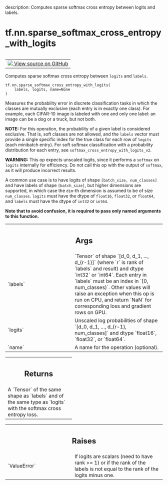 description: Computes sparse softmax cross entropy between logits and labels.

<div itemscope itemtype="http://developers.google.com/ReferenceObject">
<meta itemprop="name" content="tf.nn.sparse_softmax_cross_entropy_with_logits" />
<meta itemprop="path" content="Stable" />
</div>

# tf.nn.sparse_softmax_cross_entropy_with_logits

<!-- Insert buttons and diff -->

<table class="tfo-notebook-buttons tfo-api nocontent" align="left">
<td>
  <a target="_blank" href="https://github.com/tensorflow/tensorflow/blob/r2.3/tensorflow/python/ops/nn_ops.py#L4126-L4176">
    <img src="https://www.tensorflow.org/images/GitHub-Mark-32px.png" />
    View source on GitHub
  </a>
</td>
</table>



Computes sparse softmax cross entropy between `logits` and `labels`.

<pre class="devsite-click-to-copy prettyprint lang-py tfo-signature-link">
<code>tf.nn.sparse_softmax_cross_entropy_with_logits(
    labels, logits, name=None
)
</code></pre>



<!-- Placeholder for "Used in" -->

Measures the probability error in discrete classification tasks in which the
classes are mutually exclusive (each entry is in exactly one class).  For
example, each CIFAR-10 image is labeled with one and only one label: an image
can be a dog or a truck, but not both.

**NOTE:**  For this operation, the probability of a given label is considered
exclusive.  That is, soft classes are not allowed, and the `labels` vector
must provide a single specific index for the true class for each row of
`logits` (each minibatch entry).  For soft softmax classification with
a probability distribution for each entry, see
`softmax_cross_entropy_with_logits_v2`.

**WARNING:** This op expects unscaled logits, since it performs a `softmax`
on `logits` internally for efficiency.  Do not call this op with the
output of `softmax`, as it will produce incorrect results.

A common use case is to have logits of shape
`[batch_size, num_classes]` and have labels of shape
`[batch_size]`, but higher dimensions are supported, in which
case the `dim`-th dimension is assumed to be of size `num_classes`.
`logits` must have the dtype of `float16`, `float32`, or `float64`, and
`labels` must have the dtype of `int32` or `int64`.

**Note that to avoid confusion, it is required to pass only named arguments to
this function.**

<!-- Tabular view -->
 <table class="responsive fixed orange">
<colgroup><col width="214px"><col></colgroup>
<tr><th colspan="2"><h2 class="add-link">Args</h2></th></tr>

<tr>
<td>
`labels`
</td>
<td>
`Tensor` of shape `[d_0, d_1, ..., d_{r-1}]` (where `r` is rank of
`labels` and result) and dtype `int32` or `int64`. Each entry in `labels`
must be an index in `[0, num_classes)`. Other values will raise an
exception when this op is run on CPU, and return `NaN` for corresponding
loss and gradient rows on GPU.
</td>
</tr><tr>
<td>
`logits`
</td>
<td>
Unscaled log probabilities of shape `[d_0, d_1, ..., d_{r-1},
num_classes]` and dtype `float16`, `float32`, or `float64`.
</td>
</tr><tr>
<td>
`name`
</td>
<td>
A name for the operation (optional).
</td>
</tr>
</table>



<!-- Tabular view -->
 <table class="responsive fixed orange">
<colgroup><col width="214px"><col></colgroup>
<tr><th colspan="2"><h2 class="add-link">Returns</h2></th></tr>
<tr class="alt">
<td colspan="2">
A `Tensor` of the same shape as `labels` and of the same type as `logits`
with the softmax cross entropy loss.
</td>
</tr>

</table>



<!-- Tabular view -->
 <table class="responsive fixed orange">
<colgroup><col width="214px"><col></colgroup>
<tr><th colspan="2"><h2 class="add-link">Raises</h2></th></tr>

<tr>
<td>
`ValueError`
</td>
<td>
If logits are scalars (need to have rank >= 1) or if the rank
of the labels is not equal to the rank of the logits minus one.
</td>
</tr>
</table>

